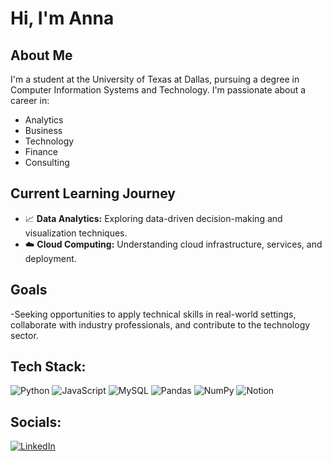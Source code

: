 # Hi, I'm Anna

## About Me
I'm a student at the University of Texas at Dallas, pursuing a degree in Computer Information Systems and Technology. I'm passionate about a career in:
- Analytics
- Business
- Technology
- Finance
- Consulting

## Current Learning Journey
- 📈 **Data Analytics:** Exploring data-driven decision-making and visualization techniques.
- ☁️ **Cloud Computing:** Understanding cloud infrastructure, services, and deployment.

## Goals
-Seeking opportunities to apply technical skills in real-world settings, collaborate with industry professionals, and contribute to the technology sector.

## Tech Stack:
![Python](https://img.shields.io/badge/python-3670A0?style=for-the-badge&logo=python&logoColor=ffdd54) ![JavaScript](https://img.shields.io/badge/javascript-%23323330.svg?style=for-the-badge&logo=javascript&logoColor=%23F7DF1E) ![MySQL](https://img.shields.io/badge/mysql-4479A1.svg?style=for-the-badge&logo=mysql&logoColor=white) ![Pandas](https://img.shields.io/badge/pandas-%23150458.svg?style=for-the-badge&logo=pandas&logoColor=white) ![NumPy](https://img.shields.io/badge/numpy-%23013243.svg?style=for-the-badge&logo=numpy&logoColor=white) ![Notion](https://img.shields.io/badge/Notion-%23000000.svg?style=for-the-badge&logo=notion&logoColor=white)

## Socials:
[![LinkedIn](https://img.shields.io/badge/LinkedIn-%230077B5.svg?logo=linkedin&logoColor=white)](https://linkedin.com/in/account-anna) 


